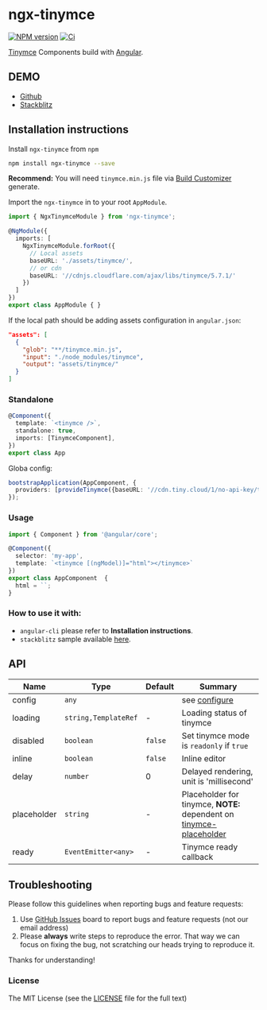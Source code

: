 # ngx-tinymce

[![NPM version](https://img.shields.io/npm/v/ngx-tinymce.svg)](https://www.npmjs.com/package/ngx-tinymce)
[![Ci](https://github.com/cipchk/ngx-tinymce/workflows/Ci/badge.svg)](https://github.com/cipchk/ngx-tinymce/actions)

[Tinymce](https://www.tinymce.com/) Components build with [Angular](https://angular.io/).

## DEMO

- [Github](https://cipchk.github.io/ngx-tinymce/)
- [Stackblitz](https://stackblitz.com/edit/ngx-tinymce)

## Installation instructions

Install `ngx-tinymce` from `npm`

```bash
npm install ngx-tinymce --save
```

**Recommend:** You will need `tinymce.min.js` file via [Build Customizer](https://www.tiny.cloud/get-tiny/custom-builds/) generate.

Import the `ngx-tinymce` in to your root `AppModule`.

```typescript
import { NgxTinymceModule } from 'ngx-tinymce';

@NgModule({
  imports: [
    NgxTinymceModule.forRoot({
      // Local assets
      baseURL: './assets/tinymce/',
      // or cdn
      baseURL: '//cdnjs.cloudflare.com/ajax/libs/tinymce/5.7.1/'
    })
  ]
})
export class AppModule { }
```

If the local path should be adding assets configuration in `angular.json`:

```json
"assets": [
  {
    "glob": "**/tinymce.min.js",
    "input": "./node_modules/tinymce",
    "output": "assets/tinymce/"
  }
]
```

### Standalone

```ts
@Component({
  template: `<tinymce />`,
  standalone: true,
  imports: [TinymceComponent],
})
export class App
```

Globa config:

```ts
bootstrapApplication(AppComponent, {
  providers: [provideTinymce({baseURL: '//cdn.tiny.cloud/1/no-api-key/tinymce/6/'})]
});
```

### Usage

```ts
import { Component } from '@angular/core';

@Component({
  selector: 'my-app',
  template: `<tinymce [(ngModel)]="html"></tinymce>`
})
export class AppComponent  {
  html = ``;
}
```

### How to use it with:

+ `angular-cli` please refer to **Installation instructions**.
+ `stackblitz` sample available [here](https://stackblitz.com/edit/ngx-tinymce?file=app%2Fapp.component.ts).

## API

| Name | Type | Default | Summary |
|------|------|---------|---------|
| config | `any` |  | see [configure](https://www.tinymce.com/docs/configure/integration-and-setup/) |
| loading | `string,TemplateRef` | - | Loading status of tinymce |
| disabled | `boolean` | `false` | Set tinymce mode is `readonly` if `true` |
| inline | `boolean` | `false` | Inline editor |
| delay | `number` | 0 | Delayed rendering, unit is 'millisecond' |
| placeholder | `string` | - | Placeholder for tinymce, **NOTE:** dependent on [tinymce-placeholder](https://github.com/mohan/tinymce-placeholder) |
| ready | `EventEmitter<any>` | - | Tinymce ready callback |

## Troubleshooting

Please follow this guidelines when reporting bugs and feature requests:

1. Use [GitHub Issues](https://github.com/cipchk/ngx-tinymce/issues) board to report bugs and feature requests (not our email address)
2. Please **always** write steps to reproduce the error. That way we can focus on fixing the bug, not scratching our heads trying to reproduce it.

Thanks for understanding!

### License

The MIT License (see the [LICENSE](https://github.com/cipchk/ngx-tinymce/blob/master/LICENSE) file for the full text)
